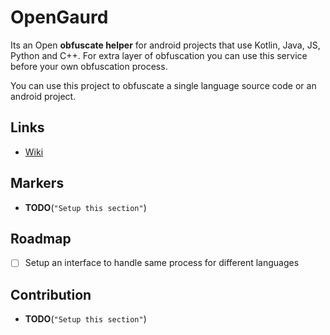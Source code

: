 # OpenGaurd
Its an Open **obfuscate helper** for android projects that use Kotlin, Java, JS, Python and C++. For extra layer of obfuscation you can use this service before your own obfuscation process.

You can use this project to obfuscate a single language source code or an android project.

## Links
- [Wiki](https://github.com/sh-navid/OpenGaurd/wiki)

## Markers
- **TODO**(`"Setup this section"`)

## Roadmap
- [ ] Setup an interface to handle same process for different languages

## Contribution
- **TODO**(`"Setup this section"`)